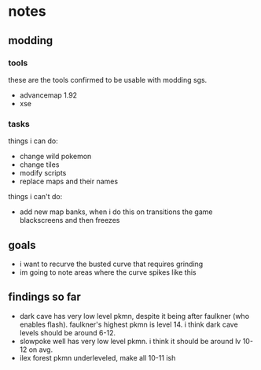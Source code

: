 
# notes

## modding

### tools

these are the tools confirmed to be usable with modding sgs.
+ advancemap 1.92
+ xse

### tasks
things i can do:
- change wild pokemon
- change tiles
- modify scripts
- replace maps and their names

things i can't do:
- add new map banks, when i do this on transitions the game blackscreens and then freezes

## goals
- i want to recurve the busted curve that requires grinding
- im going to note areas where the curve spikes like this

## findings so far

- dark cave has very low level pkmn, despite it being after faulkner (who enables flash). faulkner's highest pkmn is level 14. i think dark cave levels should be around 6-12.
- slowpoke well has very low level pkmn. i think it should be around lv 10-12 on avg.
- ilex forest pkmn underleveled, make all 10-11 ish
